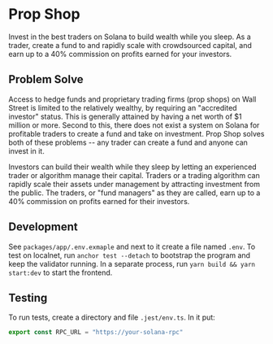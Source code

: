 # Prop Shop

Invest in the best traders on Solana to build wealth while you sleep.
As a trader, create a fund to and rapidly scale with crowdsourced capital,
and earn up to a 40% commission on profits earned for your investors.

## Problem Solve

Access to hedge funds and proprietary trading firms (prop shops) on Wall Street is limited to the relatively wealthy,
by requiring an "accredited investor" status. This is generally attained by having a net worth of $1 million or more.
Second to this, there does not exist a system on Solana for profitable traders to create a fund and take on investment.
Prop Shop solves both of these problems -- any trader can create a fund and anyone can invest in it.

Investors can build their wealth while they sleep by letting an experienced trader or algorithm manage their capital.
Traders or a trading algorithm can rapidly scale their assets under management by attracting investment from the public.
The traders, or "fund managers" as they are called, earn up to a 40% commission on profits earned for their investors.

## Development

See `packages/app/.env.exmaple` and next to it create a file named `.env`.
To test on localnet, run `anchor test --detach` to bootstrap the program and keep the validator running.
In a separate process, run `yarn build && yarn start:dev` to start the frontend.

## Testing

To run tests, create a directory and file `.jest/env.ts`.
In it put:

```typescript
export const RPC_URL = "https://your-solana-rpc"
```